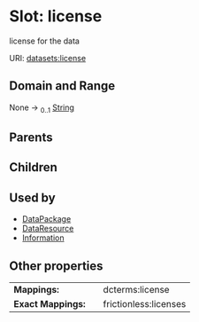 
# Slot: license


license for the data

URI: [datasets:license](https://w3id.org/linkml/manifesto/license)


## Domain and Range

None &#8594;  <sub>0..1</sub> [String](types/String.md)

## Parents


## Children


## Used by

 * [DataPackage](DataPackage.md)
 * [DataResource](DataResource.md)
 * [Information](Information.md)

## Other properties

|  |  |  |
| --- | --- | --- |
| **Mappings:** | | dcterms:license |
| **Exact Mappings:** | | frictionless:licenses |

